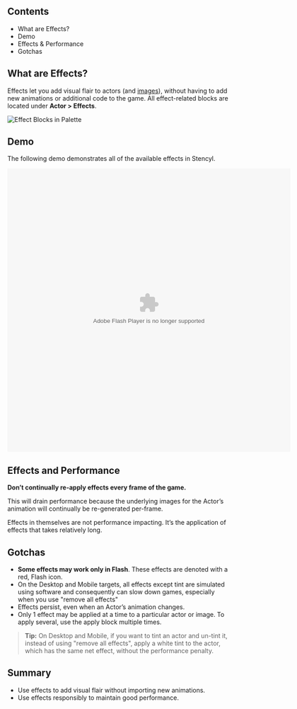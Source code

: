 ## Contents

* What are Effects?
* Demo
* Effects & Performance
* Gotchas


## What are Effects?

Effects let you add visual flair to actors (and [images](http://www.stencyl.com/help/view/image-api)), without having to add new animations or additional code to the game. All effect-related blocks are located under **Actor > Effects**.

![Effect Blocks in Palette](https://raw.githubusercontent.com/Stencyl/stencylpedia/master/chapter-6/images/effects-1.png)


## Demo

The following demo demonstrates all of the available effects in Stencyl.

<embed allowscriptaccess="never" height="640" quality="high" src="http://dl.dropbox.com/u/2769678/EffectsSandbox.swf" type="application/x-shockwave-flash" width="640"></embed>


## Effects and Performance

**Don’t continually re-apply effects every frame of the game.**

This will drain performance because the underlying images for the Actor’s animation will continually be re-generated per-frame.

Effects in themselves are not performance impacting. It’s the application of effects that takes relatively long.

 
## Gotchas

* **Some effects may work only in Flash**. These effects are denoted with a red, Flash icon.
* On the Desktop and Mobile targets, all effects except tint are simulated using software and consequently can slow down games, especially when you use "remove all effects"
* Effects persist, even when an Actor’s animation changes.
* Only 1 effect may be applied at a time to a particular actor or image. To apply several, use the apply block multiple times.

> **Tip:** On Desktop and Mobile, if you want to tint an actor and un-tint it, instead of using "remove all effects", apply a white tint to the actor, which has the same net effect, without the performance penalty.
 

## Summary

* Use effects to add visual flair without importing new animations.
* Use effects responsibly to maintain good performance.
